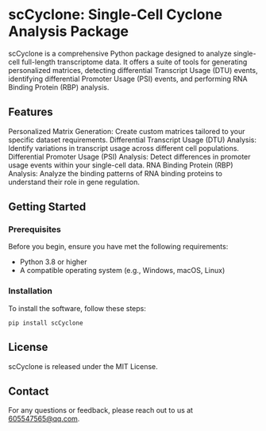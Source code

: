 # scCyclone: Single-Cell Cyclone Analysis Package


scCyclone is a comprehensive Python package designed to analyze single-cell full-length transcriptome data. It offers a suite of tools for generating personalized matrices, detecting differential Transcript Usage (DTU) events, identifying differential Promoter Usage (PSI) events, and performing RNA Binding Protein (RBP) analysis.

## Features
Personalized Matrix Generation: Create custom matrices tailored to your specific dataset requirements.
Differential Transcript Usage (DTU) Analysis: Identify variations in transcript usage across different cell populations.
Differential Promoter Usage (PSI) Analysis: Detect differences in promoter usage events within your single-cell data.
RNA Binding Protein (RBP) Analysis: Analyze the binding patterns of RNA binding proteins to understand their role in gene regulation.


## Getting Started

### Prerequisites

Before you begin, ensure you have met the following requirements:
- Python 3.8 or higher
- A compatible operating system (e.g., Windows, macOS, Linux)

### Installation

To install the software, follow these steps:

```
pip install scCyclone
```



## License
scCyclone is released under the MIT License.

## Contact
For any questions or feedback, please reach out to us at 605547565@qq.com.

